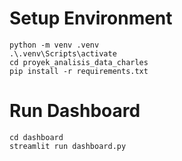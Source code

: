 # Setup Environment
```
python -m venv .venv
.\.venv\Scripts\activate
cd proyek_analisis_data_charles
pip install -r requirements.txt
```

# Run Dashboard
```
cd dashboard
streamlit run dashboard.py
```
